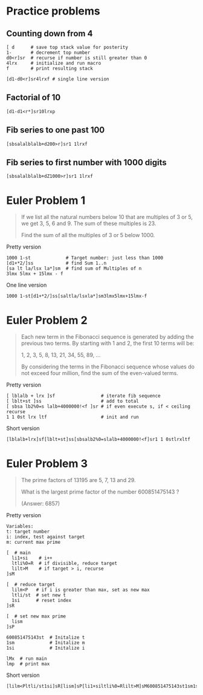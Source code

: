 # Practice problems

## Counting down from 4

    [ d      # save top stack value for posterity
    1-       # decrement top number
    d0<r]sr  # recurse if number is still greater than 0
    4lrx     # initialize and run macro
    f        # print resulting stack

    [d1-d0<r]sr4lrxf # single line version

## Factorial of 10

    [d1-d1<r*]sr10lrxp

## Fib series to one past 100

    [sbsalalblalb+d200>r]sr1 1lrxf

## Fib series to first number with 1000 digits

    [sbsalalblalb+dZ1000>r]sr1 1lrxf

# Euler Problem 1
> If we list all the natural numbers below 10 that are multiples of 3 or 5, we get 3, 5, 6 and 9. The sum of these multiples is 23.
>
> Find the sum of all the multiples of 3 or 5 below 1000.

Pretty version

    1000 1-st             # Target number: just less than 1000
    [d1+*2/]ss            # find Sum 1..n
    [sa lt la/lsx la*]sm  # find sum of Multiples of n
    3lmx 5lmx + 15lmx - f

One line version

    1000 1-st[d1+*2/]ss[saltla/lsxla*]sm3lmx5lmx+15lmx-f

# Euler Problem 2
> Each new term in the Fibonacci sequence is generated by adding the previous two terms. By starting with 1 and 2, the first 10 terms will be:
>
> 1, 2, 3, 5, 8, 13, 21, 34, 55, 89, ...
>
> By considering the terms in the Fibonacci sequence whose values do not exceed four million, find the sum of the even-valued terms.

Pretty version

    [ lblalb + lrx ]sf                 # iterate fib sequence
    [ lblt+st ]ss                      # add to total
    [ sbsa lb2%0=s lalb+4000000!<f ]sr # if even execute s, if < ceiling recurse
    1 1 0st lrx ltf                    # init and run

Short version

    [lblalb+lrx]sf[lblt+st]ss[sbsalb2%0=slalb+4000000!<f]sr1 1 0stlrxltf

# Euler Problem 3
> The prime factors of 13195 are 5, 7, 13 and 29.
>
> What is the largest prime factor of the number 600851475143 ?
>
> (Answer: 6857)

Pretty version

    Variables:
    t: target number
    i: index, test against target
    m: current max prime

    [  # main
      li1+si    # i++
      ltli%0=R  # if divisible, reduce target
      lilt>M    # if target > i, recurse
    ]sM

    [  # reduce target
      lilm<P   # if i is greater than max, set as new max
      ltli/st  # set new t
      1si      # reset index
    ]sR

    [  # set new max prime
      lism
    ]sP

    600851475143st  # Initalize t
    1sm             # Initalize m
    1si             # Initalize i

    lMx  # run main
    lmp  # print max

Short version

    [lilm<Pltli/st1si]sR[lism]sP[li1+siltli%0=Rlilt>M]sM600851475143st1sm1silMxlmp
